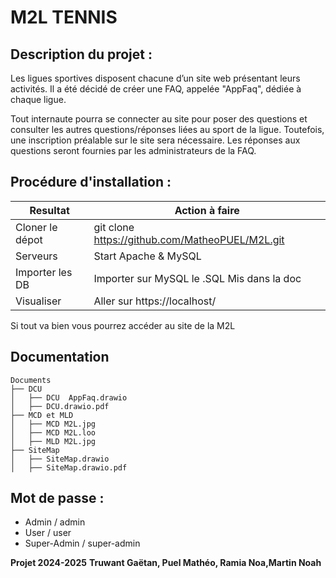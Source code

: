 # M2L TENNIS
## Description du projet :
Les ligues sportives disposent chacune d’un site web présentant leurs activités. Il a été décidé de créer une FAQ, appelée "AppFaq", dédiée à chaque ligue.

Tout internaute pourra se connecter au site pour poser des questions et consulter les autres questions/réponses liées au sport de la ligue. Toutefois, une inscription préalable sur le site sera nécessaire. Les réponses aux questions seront fournies par les administrateurs de la FAQ.

## Procédure d'installation :

| Resultat | Action à faire |
| ------ | ------ |
| Cloner le dépot | git clone https://github.com/MatheoPUEL/M2L.git |
| Serveurs | Start Apache & MySQL |
| Importer les DB | Importer sur MySQL le .SQL Mis dans la doc |
| Visualiser | Aller sur https://localhost/ |
Si tout va bien vous pourrez accéder au site de la M2L

## Documentation
```
Documents
├── DCU
│   ├── DCU  AppFaq.drawio
│   ├── DCU.drawio.pdf
├── MCD et MLD
│   ├── MCD M2L.jpg
│   ├── MCD M2L.loo
│   ├── MLD M2L.jpg
├── SiteMap
│   ├── SiteMap.drawio
│   ├── SiteMap.drawio.pdf
```
## Mot de passe :
- Admin / admin
- User / user
- Super-Admin / super-admin


**Projet 2024-2025**
**Truwant Gaëtan, Puel Mathéo, Ramia Noa,Martin Noah**

